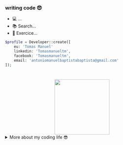 ### writing code 😎
  - 💻 ...
  - 📚 Search...
  - 🎯 Exercice...


```php
$profile = Developer::create([
    eu: 'Tomas Manuel'
    linkedin: 'Tomasmanueltm',
    facebook: 'Tomasmanueltm',
    email: 'antoniomanuelbaptistabaptista@gmail.com'
]);
```
#
<center style="margin:0 auto;"><img height="180em" src="https://github-readme-stats.vercel.app/api/top-langs/?username=tomasmanueltm&layout=compact&langs_count=7&theme=material-palenight"/></center>
<details>
    <summary>More about my coding life 😎</summary>
    <br/>
    <div align="center" >
    <a href="https://github.com/tomasmanueltm">
    <img src="https://github-readme-streak-stats.herokuapp.com?user=tomasmanueltm&theme=dark&hide_border=true"/>
    <img height="180em" src="https://github-readme-stats.vercel.app/api?username=tomasmanueltm&show_icons=true&theme=material-palenight&include_all_commits=true&count_private=true"/> <br>
    
    </div>
</details>
